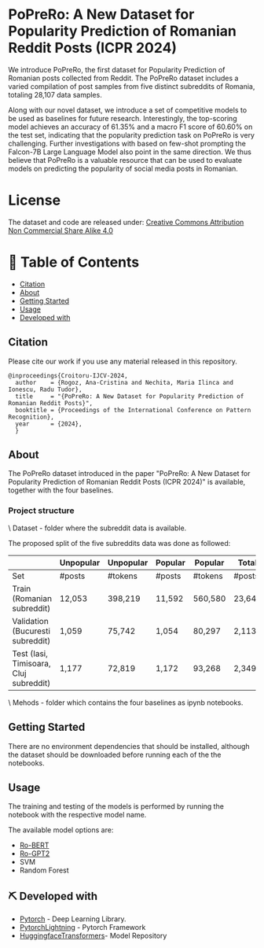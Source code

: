 # PoPreRo: A New Dataset for Popularity Prediction of Romanian Reddit Posts (ICPR 2024)

We introduce PoPreRo, the first dataset for Popularity Prediction of Romanian posts collected from Reddit. The PoPreRo dataset includes a varied compilation of post samples from five distinct subreddits of Romania, totaling 28,107 data samples. 

Along with our novel dataset, we introduce a set of competitive models to be used as baselines for future research. Interestingly, the top-scoring model achieves an accuracy of 61.35% and a macro F1 score of 60.60% on the test set, indicating that the popularity prediction task on PoPreRo is very challenging. Further investigations with based on few-shot prompting the Falcon-7B Large Language Model also point in the same direction. We thus believe that PoPreRo is a valuable resource that can be used to evaluate models on predicting the popularity of social media posts in Romanian.

# License
The dataset and code are released under: [Creative Commons Attribution Non Commercial Share Alike 4.0](https://creativecommons.org/licenses/by-nc-sa/4.0/deed.en)

# 📑 Table of Contents
<a name = "tabel_of_contents"></a>

  - [Citation ](#citation-)
  - [About ](#about-)
  - [Getting Started ](#getting-started-)
  - [Usage ](#usage-)
  - [Developed with ](#️-developed-with-)

## Citation <a name = "citation"></a>
Please cite our work if you use any material released in this repository.
```
@inproceedings{Croitoru-IJCV-2024,
  author    = {Rogoz, Ana-Cristina and Nechita, Maria Ilinca and Ionescu, Radu Tudor},
  title     = "{PoPreRo: A New Dataset for Popularity Prediction of Romanian Reddit Posts}",
  booktitle = {Proceedings of the International Conference on Pattern Recognition},
  year      = {2024},
  }
```

## About <a name = "about"></a>

The PoPreRo dataset introduced in the paper "PoPreRo: A New Dataset for Popularity Prediction of Romanian Reddit Posts (ICPR 2024)" is available, together with the four baselines.

### Project structure

\ Dataset -  folder where the subreddit data is available. 


The proposed split of the five subreddits data was done as followed:

|            | Unpopular |     Unpopular      |  Popular       | Popular |    Total    |Total   | 
|------------|-----------|-----------|---------|---------|--------|---------|
| Set        | #posts    | #tokens   | #posts  | #tokens | #posts | #tokens |
| Train (Romanian subreddit)     | 12,053    | 398,219   | 11,592  | 560,580 | 23,645 | 958,799 |
| Validation (Bucuresti subreddit)| 1,059     | 75,742    | 1,054   | 80,297  | 2,113  | 156,039 |
| Test (Iasi, Timisoara, Cluj subreddit)      | 1,177     | 72,819    | 1,172   | 93,268  | 2,349  | 168,867 |

\ Mehods - folder which contains the four baselines as ipynb notebooks.



## Getting Started <a name = "getting_started"></a>

There are no environment dependencies that should be installed, although the dataset should be downloaded before running each of the the notebooks.

## Usage <a name="usage"></a>

The training and testing of the models is performed by running the notebook with the respective model name.

The available model options are:

- [Ro-BERT](https://huggingface.co/dumitrescustefan/bert-base-romanian-cased-v1)
- [Ro-GPT2](https://huggingface.co/readerbench/RoGPT2-base)
- SVM
- Random Forest


## ⛏️ Developed with <a name = "developed_with"></a>

- [Pytorch](https://pytorch.org/) - Deep Learning Library.
- [PytorchLightning](https://www.pytorchlightning.ai/index.html) - Pytorch Framework
- [HuggingfaceTransformers](https://huggingface.co/)- Model Repository 


